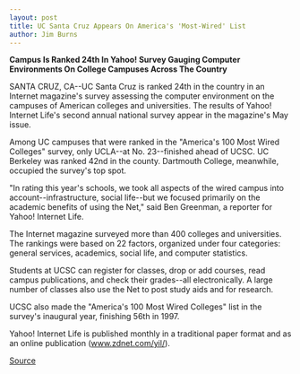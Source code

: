 ```yaml
---
layout: post
title: UC Santa Cruz Appears On America's 'Most-Wired' List
author: Jim Burns
---
```


**Campus Is Ranked 24th In Yahoo! Survey Gauging Computer Environments On College Campuses Across The Country**

SANTA CRUZ, CA--UC Santa Cruz is ranked 24th in the country in an Internet magazine's survey assessing the computer environment on the campuses of American colleges and universities. The results of Yahoo! Internet Life's second annual national survey appear in the magazine's May issue.

Among UC campuses that were ranked in the "America's 100 Most Wired Colleges" survey, only UCLA--at No. 23--finished ahead of UCSC. UC Berkeley was ranked 42nd in the county. Dartmouth College, meanwhile, occupied the survey's top spot.

"In rating this year's schools, we took all aspects of the wired campus into account--infrastructure, social life--but we focused primarily on the academic benefits of using the Net," said Ben Greenman, a reporter for Yahoo! Internet Life.

The Internet magazine surveyed more than 400 colleges and universities. The rankings were based on 22 factors, organized under four categories: general services, academics, social life, and computer statistics.

Students at UCSC can register for classes, drop or add courses, read campus publications, and check their grades--all electronically. A large number of classes also use the Net to post study aids and for research.

UCSC also made the "America's 100 Most Wired Colleges" list in the survey's inaugural year, finishing 56th in 1997.

Yahoo! Internet Life is published monthly in a traditional paper format and as an online publication (www.zdnet.com/yil/).

[Source](http://www1.ucsc.edu/news_events/press_releases/archive/97-98/05-98/050198-UCSC_appears_on_Ame.html "Permalink to 050198-UCSC_appears_on_Ame")

